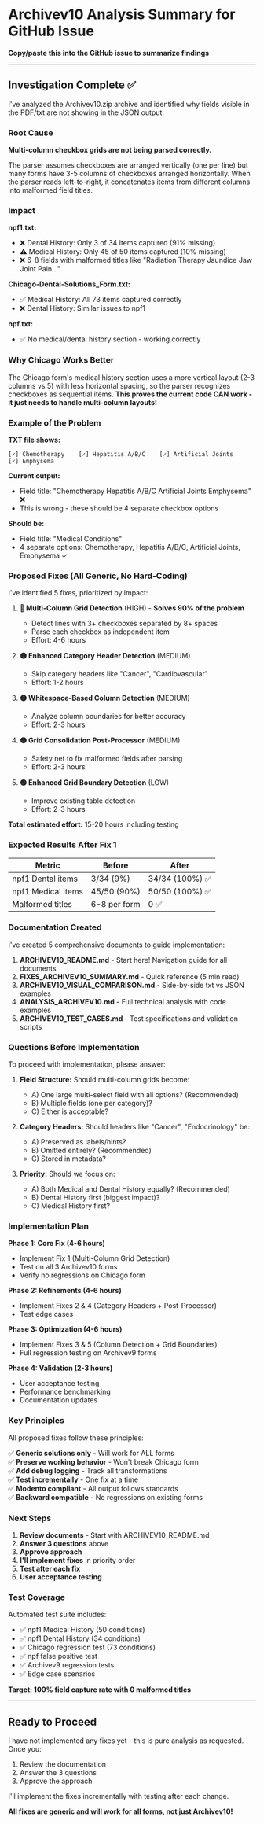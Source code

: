 # Archivev10 Analysis Summary for GitHub Issue

**Copy/paste this into the GitHub issue to summarize findings**

---

## Investigation Complete ✅

I've analyzed the Archivev10.zip archive and identified why fields visible in the PDF/txt are not showing in the JSON output.

### Root Cause

**Multi-column checkbox grids are not being parsed correctly.**

The parser assumes checkboxes are arranged vertically (one per line) but many forms have 3-5 columns of checkboxes arranged horizontally. When the parser reads left-to-right, it concatenates items from different columns into malformed field titles.

### Impact

**npf1.txt:**
- ❌ Dental History: Only 3 of 34 items captured (91% missing)
- ⚠️ Medical History: Only 45 of 50 items captured (10% missing)
- ❌ 6-8 fields with malformed titles like "Radiation Therapy Jaundice Jaw Joint Pain..."

**Chicago-Dental-Solutions_Form.txt:**
- ✅ Medical History: All 73 items captured correctly
- ❌ Dental History: Similar issues to npf1

**npf.txt:**
- ✅ No medical/dental history section - working correctly

### Why Chicago Works Better

The Chicago form's medical history section uses a more vertical layout (2-3 columns vs 5) with less horizontal spacing, so the parser recognizes checkboxes as sequential items. **This proves the current code CAN work - it just needs to handle multi-column layouts!**

### Example of the Problem

**TXT file shows:**
```
[✓] Chemotherapy    [✓] Hepatitis A/B/C    [✓] Artificial Joints    [✓] Emphysema
```

**Current output:** 
- Field title: "Chemotherapy Hepatitis A/B/C Artificial Joints Emphysema" ❌
- This is wrong - these should be 4 separate checkbox options

**Should be:**
- Field title: "Medical Conditions"
- 4 separate options: Chemotherapy, Hepatitis A/B/C, Artificial Joints, Emphysema ✓

### Proposed Fixes (All Generic, No Hard-Coding)

I've identified 5 fixes, prioritized by impact:

1. **🔴 Multi-Column Grid Detection** (HIGH) - **Solves 90% of the problem**
   - Detect lines with 3+ checkboxes separated by 8+ spaces
   - Parse each checkbox as independent item
   - Effort: 4-6 hours

2. **🟡 Enhanced Category Header Detection** (MEDIUM)
   - Skip category headers like "Cancer", "Cardiovascular"
   - Effort: 1-2 hours

3. **🟡 Whitespace-Based Column Detection** (MEDIUM)
   - Analyze column boundaries for better accuracy
   - Effort: 2-3 hours

4. **🟡 Grid Consolidation Post-Processor** (MEDIUM)
   - Safety net to fix malformed fields after parsing
   - Effort: 2-3 hours

5. **🟢 Enhanced Grid Boundary Detection** (LOW)
   - Improve existing table detection
   - Effort: 2-3 hours

**Total estimated effort:** 15-20 hours including testing

### Expected Results After Fix 1

| Metric | Before | After |
|--------|--------|-------|
| npf1 Dental items | 3/34 (9%) | 34/34 (100%) ✅ |
| npf1 Medical items | 45/50 (90%) | 50/50 (100%) ✅ |
| Malformed titles | 6-8 per form | 0 ✅ |

### Documentation Created

I've created 5 comprehensive documents to guide implementation:

1. **ARCHIVEV10_README.md** - Start here! Navigation guide for all documents
2. **FIXES_ARCHIVEV10_SUMMARY.md** - Quick reference (5 min read)
3. **ARCHIVEV10_VISUAL_COMPARISON.md** - Side-by-side txt vs JSON examples
4. **ANALYSIS_ARCHIVEV10.md** - Full technical analysis with code examples
5. **ARCHIVEV10_TEST_CASES.md** - Test specifications and validation scripts

### Questions Before Implementation

To proceed with implementation, please answer:

1. **Field Structure:** Should multi-column grids become:
   - A) One large multi-select field with all options? (Recommended)
   - B) Multiple fields (one per category)?
   - C) Either is acceptable?

2. **Category Headers:** Should headers like "Cancer", "Endocrinology" be:
   - A) Preserved as labels/hints?
   - B) Omitted entirely? (Recommended)
   - C) Stored in metadata?

3. **Priority:** Should we focus on:
   - A) Both Medical and Dental History equally? (Recommended)
   - B) Dental History first (biggest impact)?
   - C) Medical History first?

### Implementation Plan

**Phase 1: Core Fix (4-6 hours)**
- Implement Fix 1 (Multi-Column Grid Detection)
- Test on all 3 Archivev10 forms
- Verify no regressions on Chicago form

**Phase 2: Refinements (4-6 hours)**
- Implement Fixes 2 & 4 (Category Headers + Post-Processor)
- Test edge cases

**Phase 3: Optimization (4-6 hours)**
- Implement Fixes 3 & 5 (Column Detection + Grid Boundaries)
- Full regression testing on Archivev9 forms

**Phase 4: Validation (2-3 hours)**
- User acceptance testing
- Performance benchmarking
- Documentation updates

### Key Principles

All proposed fixes follow these principles:

✅ **Generic solutions only** - Will work for ALL forms  
✅ **Preserve working behavior** - Won't break Chicago form  
✅ **Add debug logging** - Track all transformations  
✅ **Test incrementally** - One fix at a time  
✅ **Modento compliant** - All output follows standards  
✅ **Backward compatible** - No regressions on existing forms

### Next Steps

1. **Review documents** - Start with ARCHIVEV10_README.md
2. **Answer 3 questions** above
3. **Approve approach**
4. **I'll implement fixes** in priority order
5. **Test after each fix**
6. **User acceptance testing**

### Test Coverage

Automated test suite includes:
- ✅ npf1 Medical History (50 conditions)
- ✅ npf1 Dental History (34 conditions)
- ✅ Chicago regression test (73 conditions)
- ✅ npf false positive test
- ✅ Archivev9 regression tests
- ✅ Edge case scenarios

**Target: 100% field capture rate with 0 malformed titles**

---

## Ready to Proceed

I have not implemented any fixes yet - this is pure analysis as requested. Once you:
1. Review the documentation
2. Answer the 3 questions
3. Approve the approach

I'll implement the fixes incrementally with testing after each change.

**All fixes are generic and will work for all forms, not just Archivev10!**
